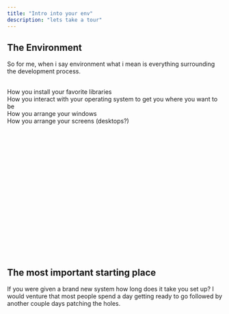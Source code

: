 ```yaml
---
title: "Intro into your env"
description: "lets take a tour"
---
```


## The Environment
So for me, when i say environment what i mean is everything surrounding the
development process.
<br>
<br>

How you install your favorite libraries
<br>
How you interact with your operating system to get you where you want to be
<br>
How you arrange your windows
<br>
How you arrange your screens (desktops?)
<br>

<br>
<br>
<br>
<br>
<br>
<br>
<br>
<br>
<br>
<br>
<br>
<br>
<br>
<br>
<br>
<br>
<br>

## The most important starting place
If you were given a brand new system how long does it take you set up?  I would
venture that most people spend a day getting ready to go followed by another
couple days patching the holes.

<br>
<br>
<br>
<br>
<br>
<br>
<br>
<br>
<br>
<br>
<br>
<br>
<br>
<br>
<br>
<br>
<br>
